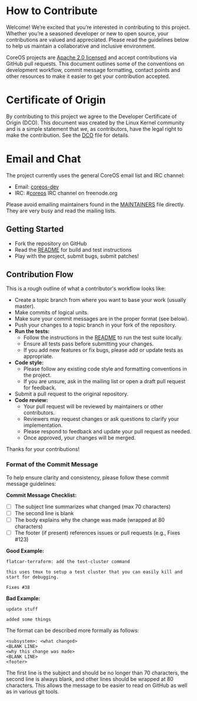 # How to Contribute

Welcome! We’re excited that you’re interested in contributing to this project. Whether you’re a seasoned developer or new to open source, your contributions are valued and appreciated. Please read the guidelines below to help us maintain a collaborative and inclusive environment.

CoreOS projects are [Apache 2.0 licensed](LICENSE) and accept contributions via
GitHub pull requests.  This document outlines some of the conventions on
development workflow, commit message formatting, contact points and other
resources to make it easier to get your contribution accepted.

# Certificate of Origin

By contributing to this project we agree to the Developer Certificate of
Origin (DCO). This document was created by the Linux Kernel community and is a
simple statement that we, as contributors, have the legal right to make the
contribution. See the [DCO](DCO) file for details.

# Email and Chat

The project currently uses the general CoreOS email list and IRC channel:
- Email: [coreos-dev](https://groups.google.com/forum/#!forum/coreos-dev)
- IRC: #[coreos](irc://irc.freenode.org:6667/#coreos) IRC channel on freenode.org

Please avoid emailing maintainers found in the [MAINTAINERS](MAINTAINERS) file directly. They
are very busy and read the mailing lists.

## Getting Started

- Fork the repository on GitHub
- Read the [README](README.md) for build and test instructions
- Play with the project, submit bugs, submit patches!

## Contribution Flow

This is a rough outline of what a contributor's workflow looks like:

- Create a topic branch from where you want to base your work (usually master).
- Make commits of logical units.
- Make sure your commit messages are in the proper format (see below).
- Push your changes to a topic branch in your fork of the repository.
- **Run the tests:**
  - Follow the instructions in the [README](README.md) to run the test suite locally.
  - Ensure all tests pass before submitting your changes.
  - If you add new features or fix bugs, please add or update tests as appropriate.
- **Code style:**
  - Please follow any existing code style and formatting conventions in the project.
  - If you are unsure, ask in the mailing list or open a draft pull request for feedback.
- Submit a pull request to the original repository.
- **Code review:**
  - Your pull request will be reviewed by maintainers or other contributors.
  - Reviewers may request changes or ask questions to clarify your implementation.
  - Please respond to feedback and update your pull request as needed.
  - Once approved, your changes will be merged.

Thanks for your contributions!

### Format of the Commit Message

To help ensure clarity and consistency, please follow these commit message guidelines:

**Commit Message Checklist:**
- [ ] The subject line summarizes what changed (max 70 characters)
- [ ] The second line is blank
- [ ] The body explains why the change was made (wrapped at 80 characters)
- [ ] The footer (if present) references issues or pull requests (e.g., Fixes #123)

**Good Example:**
```
flatcar-terraform: add the test-cluster command

this uses tmux to setup a test cluster that you can easily kill and
start for debugging.

Fixes #38
```

**Bad Example:**
```
update stuff

added some things
```

The format can be described more formally as follows:

```
<subsystem>: <what changed>
<BLANK LINE>
<why this change was made>
<BLANK LINE>
<footer>
```

The first line is the subject and should be no longer than 70 characters, the
second line is always blank, and other lines should be wrapped at 80 characters.
This allows the message to be easier to read on GitHub as well as in various
git tools.
